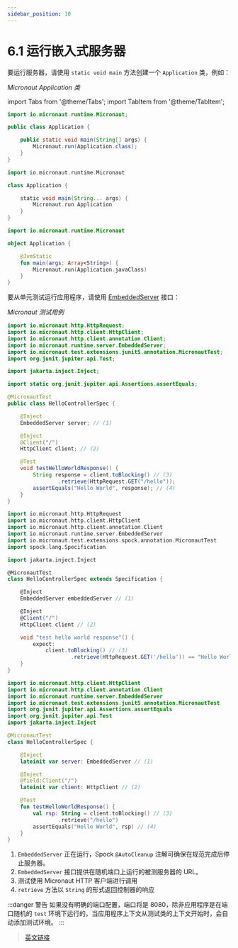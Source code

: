 ```yaml
---
sidebar_position: 10
---
```


# 6.1 运行嵌入式服务器

要运行服务器，请使用 `static void main` 方法创建一个 `Application` 类，例如：

*Micronaut Application 类*

import Tabs from '@theme/Tabs';
import TabItem from '@theme/TabItem';

<Tabs>
  <TabItem value="Java" label="Java" default>

```java
import io.micronaut.runtime.Micronaut;

public class Application {

    public static void main(String[] args) {
        Micronaut.run(Application.class);
    }
}
```

  </TabItem>
  <TabItem value="Groovy" label="Groovy">

```groovy
import io.micronaut.runtime.Micronaut

class Application {

    static void main(String... args) {
        Micronaut.run Application
    }
}
```

  </TabItem>
  <TabItem value="Kotlin" label="Kotlin">

```kt
import io.micronaut.runtime.Micronaut

object Application {

    @JvmStatic
    fun main(args: Array<String>) {
        Micronaut.run(Application.javaClass)
    }
}
```

  </TabItem>
</Tabs>

要从单元测试运行应用程序，请使用 [EmbeddedServer](https://docs.micronaut.io/3.8.4/api/io/micronaut/runtime/server/EmbeddedServer.html) 接口：

*Micronaut 测试用例*

<Tabs>
  <TabItem value="Java" label="Java" default>

```java
import io.micronaut.http.HttpRequest;
import io.micronaut.http.client.HttpClient;
import io.micronaut.http.client.annotation.Client;
import io.micronaut.runtime.server.EmbeddedServer;
import io.micronaut.test.extensions.junit5.annotation.MicronautTest;
import org.junit.jupiter.api.Test;

import jakarta.inject.Inject;

import static org.junit.jupiter.api.Assertions.assertEquals;

@MicronautTest
public class HelloControllerSpec {

    @Inject
    EmbeddedServer server; // (1)

    @Inject
    @Client("/")
    HttpClient client; // (2)

    @Test
    void testHelloWorldResponse() {
        String response = client.toBlocking() // (3)
                .retrieve(HttpRequest.GET("/hello"));
        assertEquals("Hello World", response); // (4)
    }
}
```

  </TabItem>
  <TabItem value="Groovy" label="Groovy">

```groovy
import io.micronaut.http.HttpRequest
import io.micronaut.http.client.HttpClient
import io.micronaut.http.client.annotation.Client
import io.micronaut.runtime.server.EmbeddedServer
import io.micronaut.test.extensions.spock.annotation.MicronautTest
import spock.lang.Specification

import jakarta.inject.Inject

@MicronautTest
class HelloControllerSpec extends Specification {

    @Inject
    EmbeddedServer embeddedServer // (1)

    @Inject
    @Client("/")
    HttpClient client // (2)

    void "test hello world response"() {
        expect:
            client.toBlocking() // (3)
                    .retrieve(HttpRequest.GET('/hello')) == "Hello World" // (4)
    }
}
```

  </TabItem>
  <TabItem value="Kotlin" label="Kotlin">

```kt
import io.micronaut.http.client.HttpClient
import io.micronaut.http.client.annotation.Client
import io.micronaut.runtime.server.EmbeddedServer
import io.micronaut.test.extensions.junit5.annotation.MicronautTest
import org.junit.jupiter.api.Assertions.assertEquals
import org.junit.jupiter.api.Test
import jakarta.inject.Inject

@MicronautTest
class HelloControllerSpec {

    @Inject
    lateinit var server: EmbeddedServer // (1)

    @Inject
    @field:Client("/")
    lateinit var client: HttpClient // (2)

    @Test
    fun testHelloWorldResponse() {
        val rsp: String = client.toBlocking() // (3)
                .retrieve("/hello")
        assertEquals("Hello World", rsp) // (4)
    }
}
```

  </TabItem>
</Tabs>

1. `EmbeddedServer` 正在运行，Spock `@AutoCleanup` 注解可确保在规范完成后停止服务器。
2. `EmbeddedServer` 接口提供在随机端口上运行的被测服务器的 URL。
3. 测试使用 Micronaut HTTP 客户端进行调用
4. `retrieve` 方法以 `String` 的形式返回控制器的响应

:::danger 警告
如果没有明确的端口配置，端口将是 8080，除非应用程序是在端口随机的 `test` 环境下运行的。当应用程序上下文从测试类的上下文开始时，会自动添加测试环境。
:::


> [英文链接](https://docs.micronaut.io/3.9.4/guide/index.html#runningServer)
